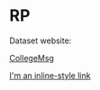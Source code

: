 # RP
Dataset website: 

[CollegeMsg](https://snap.stanford.edu/data/CollegeMsg.html)

[I'm an inline-style link](https://www.google.com)